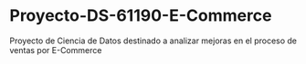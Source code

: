 # Proyecto-DS-61190-E-Commerce
Proyecto de Ciencia de Datos destinado a analizar mejoras en el proceso de ventas por E-Commerce
